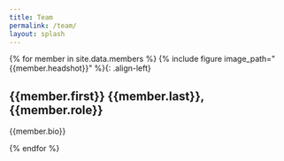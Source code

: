 ```yaml
---
title: Team
permalink: /team/
layout: splash
---
```


{% for member in site.data.members %}
{% include figure image_path="{{member.headshot}}" %}{: .align-left}
<h2>{{member.first}} {{member.last}}, {{member.role}}</h2>
<p>{{member.bio}}</p>
{% endfor %}

